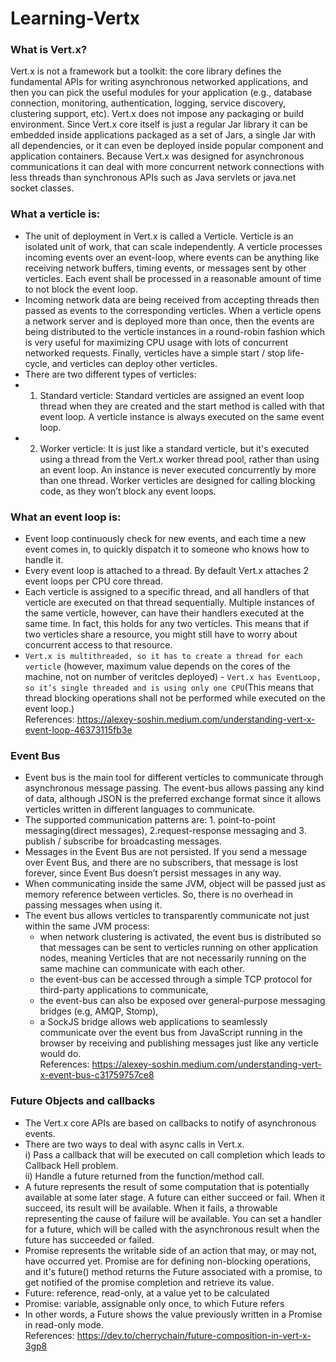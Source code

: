 # Learning-Vertx

### What is Vert.x? <br>
Vert.x is not a framework but a toolkit: the core library defines the fundamental APIs for writing asynchronous networked applications, and then you can pick the useful modules for your application (e.g., database connection, monitoring, authentication, logging, service discovery, clustering support, etc).
Vert.x does not impose any packaging or build environment. Since Vert.x core itself is just a regular Jar library it can be embedded inside applications packaged as a set of Jars, a single Jar with all dependencies, or it can even be deployed inside popular component and application containers.
Because Vert.x was designed for asynchronous communications it can deal with more concurrent network connections with less threads than synchronous APIs such as Java servlets or java.net socket classes.

### What a verticle is:
   - The unit of deployment in Vert.x is called a Verticle. Verticle is an isolated unit of work, that can scale independently. A verticle processes incoming events over an event-loop, where events can be anything like receiving network buffers, timing events, or messages sent by other verticles. Each event shall be processed in a reasonable amount of time to not block the event loop.
   - Incoming network data are being received from accepting threads then passed as events to the corresponding verticles. When a verticle opens a network server and is deployed more than once, then the events are being distributed to the verticle instances in a round-robin fashion which is very useful for maximizing CPU usage with lots of concurrent networked requests. Finally, verticles have a simple start / stop life-cycle, and verticles can deploy other verticles.
   - There are two different types of verticles:
   - 1. Standard verticle: Standard verticles are assigned an event loop thread when they are created and the start method is called with that event loop. A verticle instance is always executed on the same event loop. 
   - 2. Worker verticle: It is just like a standard verticle, but it's executed using a thread from the Vert.x worker thread pool, rather than using an event loop. An instance is never executed concurrently by more than one thread. Worker verticles are designed for calling blocking code, as they won’t block any event loops.
### What an event loop is:
   - Event loop continuously check for new events, and each time a new event comes in, to quickly dispatch it to someone who knows how to handle it.
   - Every event loop is attached to a thread. By default Vert.x attaches 2 event loops per CPU core thread. 
   - Each verticle is assigned to a specific thread, and all handlers of that verticle are executed on that thread sequentially.  Multiple instances of the same verticle,       however, can have their handlers executed at the same time. In fact, this holds for any two verticles. This means that if two verticles share a resource, you might still have to worry about concurrent access to that resource.
   - `Vert.x is multithreaded, so it has to create a thread for each verticle` (however, maximum value depends on the cores of the machine, not on number of veritcles deployed)    - `Vert.x has EventLoop, so it’s single threaded and is using only one CPU`(This means that thread blocking operations shall not be performed while executed on the event loop.) <br>
References:
https://alexey-soshin.medium.com/understanding-vert-x-event-loop-46373115fb3e
### Event Bus
   - Event bus is the main tool for different verticles to communicate through asynchronous message passing. The event-bus allows passing any kind of data, although JSON is the preferred exchange format since it allows verticles written in different languages to communicate. 
   - The supported communication patterns are: 1. point-to-point messaging(direct messages), 2.request-response messaging and 3. publish / subscribe for broadcasting messages.
   - Messages in the Event Bus are not persisted. If you send a message over Event Bus, and there are no subscribers, that message is lost forever, since Event Bus doesn’t persist messages in any way.
   - When communicating inside the same JVM, object will be passed just as memory reference between verticles. So, there is no overhead in passing messages when using it.
   - The event bus allows verticles to transparently communicate not just within the same JVM process:
      - when network clustering is activated, the event bus is distributed so that messages can be sent to verticles running on other application nodes, meaning Verticles that are not necessarily running on the same machine can communicate with each other.
      - the event-bus can be accessed through a simple TCP protocol for third-party applications to communicate,
      - the event-bus can also be exposed over general-purpose messaging bridges (e.g, AMQP, Stomp),
      - a SockJS bridge allows web applications to seamlessly communicate over the event bus from JavaScript running in the browser by receiving and publishing messages just like any verticle would do. <br>
References:
https://alexey-soshin.medium.com/understanding-vert-x-event-bus-c31759757ce8
### Future Objects and callbacks
   - The Vert.x core APIs are based on callbacks to notify of asynchronous events. 
   - There are two ways to deal with async calls in Vert.x. <br>
      i) Pass a callback that will be executed on call completion which leads to Callback Hell problem. <br>
      ii) Handle a future returned from the function/method call. <br>
   - A future represents the result of some computation that is potentially available at some later stage. A future can either succeed or fail. When it succeed, its result will be available. When it fails, a throwable representing the cause of failure will be available. You can set a handler for a future, which will be called with the asynchronous result when the future has succeeded or failed.
   - Promise represents the writable side of an action that may, or may not, have occurred yet. Promise are for defining non-blocking operations, and it's future() method returns the Future associated with a promise, to get notified of the promise completion and retrieve its value.
   - Future: reference, read-only, at a value yet to be calculated
   - Promise: variable, assignable only once, to which Future refers
   - In other words, a Future shows the value previously written in a Promise in read-only mode. <br>
References: 
https://dev.to/cherrychain/future-composition-in-vert-x-3gp8
